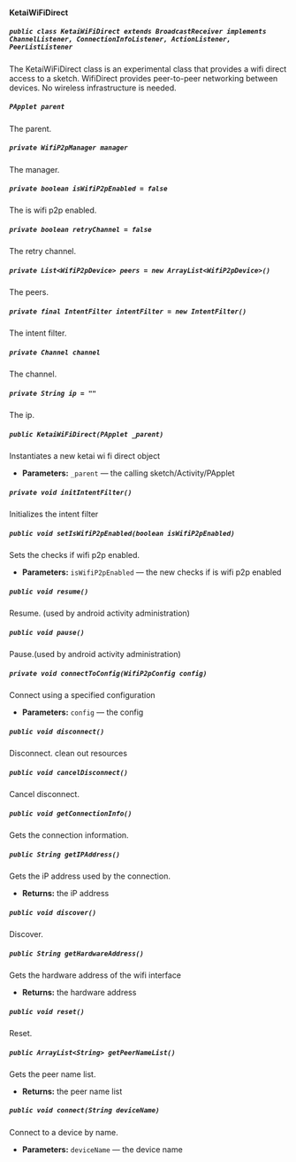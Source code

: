 #### KetaiWiFiDirect

##### `public class KetaiWiFiDirect extends BroadcastReceiver implements   ChannelListener, ConnectionInfoListener, ActionListener,   PeerListListener`

The KetaiWiFiDirect class is an experimental class that provides a wifi direct access to a sketch. WifiDirect provides peer-to-peer networking between devices. No wireless infrastructure is needed.

##### `PApplet parent`

The parent.

##### `private WifiP2pManager manager`

The manager.

##### `private boolean isWifiP2pEnabled = false`

The is wifi p2p enabled.

##### `private boolean retryChannel = false`

The retry channel.

##### `private List<WifiP2pDevice> peers = new ArrayList<WifiP2pDevice>()`

The peers.

##### `private final IntentFilter intentFilter = new IntentFilter()`

The intent filter.

##### `private Channel channel`

The channel.

##### `private String ip = ""`

The ip.

##### `public KetaiWiFiDirect(PApplet _parent)`

Instantiates a new ketai wi fi direct object

 * **Parameters:** `_parent` — the calling sketch/Activity/PApplet

##### `private void initIntentFilter()`

Initializes the intent filter

##### `public void setIsWifiP2pEnabled(boolean isWifiP2pEnabled)`

Sets the checks if wifi p2p enabled.

 * **Parameters:** `isWifiP2pEnabled` — the new checks if is wifi p2p enabled

##### `public void resume()`

Resume. (used by android activity administration)

##### `public void pause()`

Pause.(used by android activity administration)

##### `private void connectToConfig(WifiP2pConfig config)`

Connect using a specified configuration

 * **Parameters:** `config` — the config

##### `public void disconnect()`

Disconnect. clean out resources

##### `public void cancelDisconnect()`

Cancel disconnect.

##### `public void getConnectionInfo()`

Gets the connection information.

##### `public String getIPAddress()`

Gets the iP address used by the connection.

 * **Returns:** the iP address

##### `public void discover()`

Discover.

##### `public String getHardwareAddress()`

Gets the hardware address of the wifi interface

 * **Returns:** the hardware address

##### `public void reset()`

Reset.

##### `public ArrayList<String> getPeerNameList()`

Gets the peer name list.

 * **Returns:** the peer name list

##### `public void connect(String deviceName)`

Connect to a device by name.

 * **Parameters:** `deviceName` — the device name
